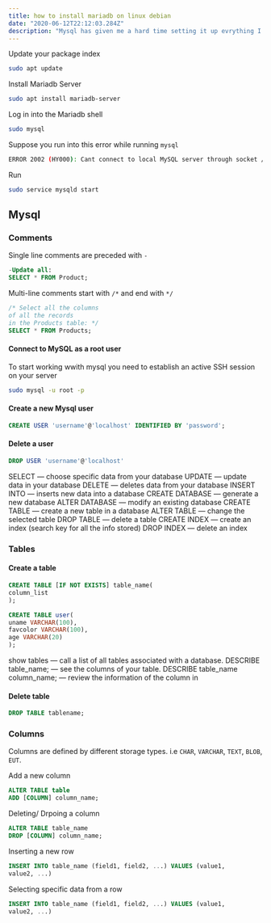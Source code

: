 ```yaml
---
title: how to install mariadb on linux debian
date: "2020-06-12T22:12:03.284Z"
description: "Mysql has given me a hard time setting it up evrything I have a fresh install on my machine.Lets take a look on how we can set it up and trouble shoot in case you run into errors"
---
```


Update your package index

```bash
sudo apt update
```

Install Mariadb Server

```bash
sudo apt install mariadb-server
```

Log in into the Mariadb shell

```bash
sudo mysql
```

Suppose you run into this error while running ``` mysql ```

```bash
ERROR 2002 (HY000): Cant connect to local MySQL server through socket /var/run/mysqld/mysqld.sock (2)
```

Run

```bash
sudo service mysqld start
```

## Mysql

### Comments

Single line comments are preceded with ```-```

```sql
-Update all:
SELECT * FROM Product;
```

Multi-line comments start with ```/*``` and end with ```*/```

```sql
/* Select all the columns
of all the records
in the Products table: */
SELECT * FROM Products;
```

#### Connect to MySQL as a root user

To start working wwith mysql you need to establish an active SSH session on your server

```bash
sudo mysql -u root -p
```

#### Create a new Mysql user

```sql
CREATE USER 'username'@'localhost' IDENTIFIED BY 'password';
```

#### Delete a user

```sql
DROP USER 'username'@'localhost'
```


SELECT — choose specific data from your database
UPDATE — update data in your database
DELETE — deletes data from your database
INSERT INTO — inserts new data into a database
CREATE DATABASE — generate a new database
ALTER DATABASE — modify an existing database
CREATE TABLE — create a new table in a database
ALTER TABLE — change the selected table
DROP TABLE — delete a table
CREATE INDEX — create an index (search key for all the info stored)
DROP INDEX — delete an index

### Tables

#### Create a table

```sql
CREATE TABLE [IF NOT EXISTS] table_name(
column_list
);
```

```sql
CREATE TABLE user(
uname VARCHAR(100),
favcolor VARCHAR(100),
age VARCHAR(20)
);
```

show tables — call a list of all tables associated with a database.
DESCRIBE table_name; — see the columns of your table.
DESCRIBE table_name column_name; — review the information of the column in

#### Delete table

```sql
DROP TABLE tablename;
```

### Columns

Columns are defined by different storage types.
i.e ```CHAR```, ```VARCHAR```, ```TEXT```, ```BLOB```, ```EUT```.

Add a new column

```sql
ALTER TABLE table
ADD [COLUMN] column_name;
```

Deleting/ Drpoing a column

```sql
ALTER TABLE table_name
DROP [COLUMN] column_name;
```

Inserting a new row

```sql
INSERT INTO table_name (field1, field2, ...) VALUES (value1,
value2, ...)
```

Selecting specific data from a row

```sql
INSERT INTO table_name (field1, field2, ...) VALUES (value1,
value2, ...)
```
